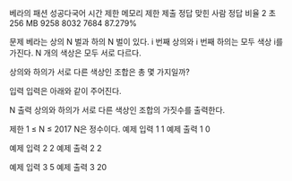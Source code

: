 베라의 패션 성공다국어
시간 제한	메모리 제한	제출	정답	맞힌 사람	정답 비율
2 초	256 MB	9258	8032	7684	87.279%

문제
베라는 상의 N 벌과 하의 N 벌이 있다. i 번째 상의와 i 번째 하의는 모두 색상 i를 가진다. N 개의 색상은 모두 서로 다르다.

상의와 하의가 서로 다른 색상인 조합은 총 몇 가지일까?

입력
입력은 아래와 같이 주어진다.

N
출력
상의와 하의가 서로 다른 색상인 조합의 가짓수를 출력한다.

제한
1 ≤ N ≤ 2017
N은 정수이다.
예제 입력 1 
1
예제 출력 1 
0

예제 입력 2 
2
예제 출력 2 
2

예제 입력 3 
5
예제 출력 3 
20